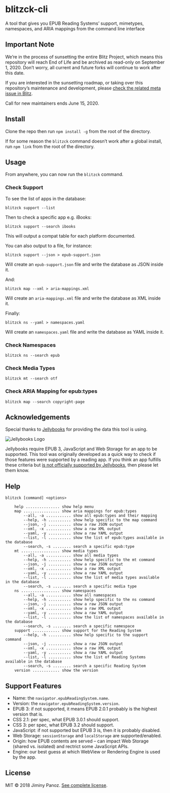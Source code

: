 # blitzck-cli

A tool that gives you EPUB Reading Systems’ support, mimetypes, namespaces, and ARIA mappings from the command line interface

## Important Note

We’re in the process of sunsetting the entire Blitz Project, which means this repository will reach End of Life and be archived as read-only on September 1, 2020. Don’t worry, all current and future forks will continue to work after this date.

If you are interested in the sunsetting roadmap, or taking over this repository’s maintenance and development, please [check the related meta issue in Blitz](https://github.com/FriendsOfEpub/Blitz/issues/66).

Call for new maintainers ends June 15, 2020.

## Install

Clone the repo then run `npm install -g` from the root of the directory.

If for some reason the `blitzck` command doesn’t work after a global install, run `npm link` from the root of the directory.

## Usage

From anywhere, you can now run the `blitzck` command.

### Check Support

To see the list of apps in the database:

```
blitzck support --list
```

Then to check a specific app e.g. iBooks:

```
blitzck support --search ibooks
```

This will output a compat table for each platform documented.

You can also output to a file, for instance: 

```
blitzck support --json > epub-support.json
```

Will create an `epub-support.json` file and write the database as JSON inside it.

And:

```
blitzck map --xml > aria-mappings.xml
```

Will create an `aria-mappings.xml` file and write the database as XML inside it.

Finally:

```
blitzck ns --yaml > namespaces.yaml
```

Will create an `namespaces.yaml` file and write the database as YAML inside it.

### Check Namespaces

```
blitzck ns --search epub
```

### Check Media Types

```
blitzck mt --search otf
```

### Check ARIA Mapping for epub:types

```
blitzck map --search copyright-page
```

## Acknowledgements

Special thanks to [Jellybooks](https://www.jellybooks.com) for providing the data this tool is using.

![Jellybooks Logo](https://www.jellybooks.com/assets/jellybooks-logo-black-d440ea9bc8e5bb27335cdde49f495e263f37cfcffa317b6407a58d96bc799e19.png)

Jellybooks require EPUB 3, JavaScript and Web Storage for an app to be supported. This tool was originally developed as a quick way to check if those features were supported by a reading app. If you think an app fulfills these criteria but [is not officially supported by Jellybooks](https://www.jellybooks.com/about/reader_analytics/supported_reading_apps), then please let them know.

## Help

```
blitzck [command] <options>

    help ............... show help menu
    map ................ show aria mappings for epub:types
        --all, -a ........... show all epub:types and their mapping
        --help, -h .......... show help specific to the map command
        --json, -j .......... show a raw JSON output
        --xml, -x ........... show a raw XML output
        --yaml, -y .......... show a raw YAML output
        --list, -l .......... show the list of epub:types available in the database
        --search, -s ........ search a specific epub:type
    mt ................. show media types
        --all, -a ........... show all media types
        --help, -h .......... show help specific to the mt command
        --json, -j .......... show a raw JSON output
        --xml, -x ........... show a raw XML output
        --yaml, -y .......... show a raw YAML output
        --list, -l .......... show the list of media types available in the database
        --search, -s ........ search a specific media type
    ns ................. show namespaces
        --all, -a ........... show all namespaces
        --help, -h .......... show help specific to the ns command
        --json, -j .......... show a raw JSON output
        --xml, -x ........... show a raw XML output
        --yaml, -y .......... show a raw YAML output
        --list, -l .......... show the list of namespaces available in the database
        --search, -s ........ search a specific namespace
    support ............ show support for the Reading System
        --help, -h .......... show help specific to the support command
        --json, -j .......... show a raw JSON output
        --xml, -x ........... show a raw XML output
        --yaml, -y .......... show a raw YAML output
        --list, -l .......... show the list of Reading Systems available in the database
        --search, -s ........ search a specific Reading System
    version ............ show the version
```

## Support Features

- Name: the `navigator.epubReadingSystem.name`.
- Version: the `navigator.epubReadingSystem.version`.
- EPUB 3: if not supported, it means EPUB 2.0.1 probably is the highest version that is.
- CSS 2.1: per spec, what EPUB 3.0.1 should support.
- CSS 3: per spec, what EPUB 3.2 should support.
- JavaScript: if not supported but EPUB 3 is, then it is probably disabled.
- Web Storage: `sessionStorage` and `localStorage` are supported/enabled.
- Origin: how EPUB contents are served – can impact Web Storage (shared vs. isolated) and rectrict some JavaScript APIs.
- Engine: our best guess at which WebView or Rendering Engine is used by the app.

## License

MIT © 2018 Jiminy Panoz. [See complete license](LICENSE).
